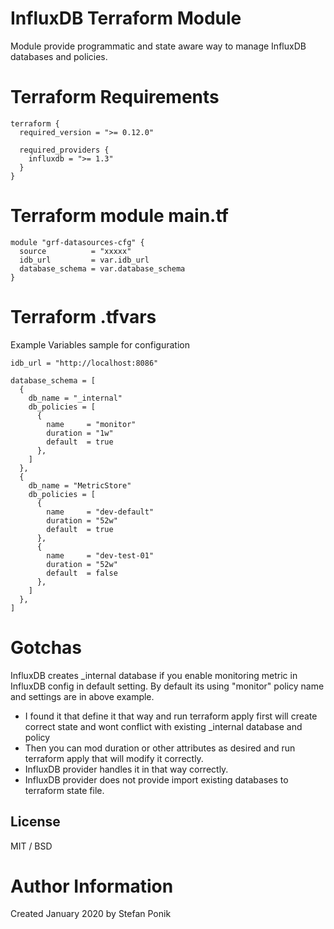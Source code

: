 # InfluxDB Terraform Module

Module provide programmatic and state aware way to manage InfluxDB databases and policies. 

# Terraform Requirements 

    terraform {
      required_version = ">= 0.12.0"

      required_providers {
        influxdb = ">= 1.3"
      }
    }

# Terraform module main.tf

    module "grf-datasources-cfg" {
      source          = "xxxxx"
      idb_url         = var.idb_url
      database_schema = var.database_schema
    }

# Terraform .tfvars
Example Variables sample for configuration

    idb_url = "http://localhost:8086"

    database_schema = [
      {
        db_name = "_internal"
        db_policies = [
          {
            name     = "monitor"
            duration = "1w"
            default  = true
          },
        ]
      },
      {
        db_name = "MetricStore"
        db_policies = [
          {
            name     = "dev-default"
            duration = "52w"
            default  = true
          },
          {
            name     = "dev-test-01"
            duration = "52w"
            default  = false
          },
        ]
      },
    ]

# Gotchas 
InfluxDB creates _internal database if you enable monitoring metric in InfluxDB config in default setting.
By default its using "monitor" policy name and settings are in above example. 

- I found it that define it that way and run terraform apply first will create correct state and wont conflict with existing _internal database and policy 
- Then you can mod duration or other attributes as desired and run terraform apply that will modify it correctly. 
- InfluxDB provider handles it in that way correctly. 
- InfluxDB provider does not provide import existing databases to terraform state file. 

## License

MIT / BSD

# Author Information
Created January 2020 by Stefan Ponik